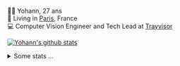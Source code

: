 <p>
  👨🏻 <bold>Yohann</bold>, 27 ans<br/>
  💼 Living in <a href="https://www.google.com/maps?q=paris">Paris</a>, France<br/>
  💻 Computer Vision Engineer and Tech Lead at <a href="https://trayvisor.com/">Trayvisor</a><br/>
</p>

<a href="https://github.com/anuraghazra/github-readme-stats"><img align="center" src="https://github-readme-stats-go94hl40s-yohann84l.vercel.app//api?username=yohann84L&show_icons=true&include_all_commits=true" alt="Yohann's github stats" /> </a>


<details>
  <summary>Some stats ...</summary><br/>
  

<!--START_SECTION:waka-->
![Code Time](http://img.shields.io/badge/Code%20Time-1%2C128%20hrs%203%20mins-blue)

![Profile Views](http://img.shields.io/badge/Profile%20Views-0-blue)

**🐱 My GitHub Data** 

> 📦 440.8 kB Used in GitHub's Storage 
 > 
> 🏆 876 Contributions in the Year 2024
 > 
> 🚫 Not Opted to Hire
 > 
> 📜 26 Public Repositories 
 > 
> 🔑 21 Private Repositories 
 > 
**I'm an Early 🐤** 

```text
🌞 Morning                16861 commits       ████████░░░░░░░░░░░░░░░░░   30.75 % 
🌆 Daytime                31270 commits       ██████████████░░░░░░░░░░░   57.04 % 
🌃 Evening                6563 commits        ███░░░░░░░░░░░░░░░░░░░░░░   11.97 % 
🌙 Night                  130 commits         ░░░░░░░░░░░░░░░░░░░░░░░░░   00.24 % 
```
📅 **I'm Most Productive on Wednesday** 

```text
Monday                   10272 commits       █████░░░░░░░░░░░░░░░░░░░░   18.74 % 
Tuesday                  10215 commits       █████░░░░░░░░░░░░░░░░░░░░   18.63 % 
Wednesday                11851 commits       █████░░░░░░░░░░░░░░░░░░░░   21.62 % 
Thursday                 10955 commits       █████░░░░░░░░░░░░░░░░░░░░   19.98 % 
Friday                   10483 commits       █████░░░░░░░░░░░░░░░░░░░░   19.12 % 
Saturday                 364 commits         ░░░░░░░░░░░░░░░░░░░░░░░░░   00.66 % 
Sunday                   684 commits         ░░░░░░░░░░░░░░░░░░░░░░░░░   01.25 % 
```


📊 **This Week I Spent My Time On** 

```text
🕑︎ Time Zone: Europe/Paris

💬 Programming Languages: 
No Activity Tracked This Week

🔥 Editors: 
No Activity Tracked This Week

💻 Operating System: 
No Activity Tracked This Week
```

**I Mostly Code in Python** 

```text
Python                   26 repos            ██████████████░░░░░░░░░░░   55.32 % 
Jupyter Notebook         4 repos             ██░░░░░░░░░░░░░░░░░░░░░░░   08.51 % 
JavaScript               3 repos             ██░░░░░░░░░░░░░░░░░░░░░░░   06.38 % 
HTML                     2 repos             █░░░░░░░░░░░░░░░░░░░░░░░░   04.26 % 
Shell                    1 repo              █░░░░░░░░░░░░░░░░░░░░░░░░   02.13 % 
```




 Last Updated on 29/07/2024 00:34:28 UTC
<!--END_SECTION:waka-->

